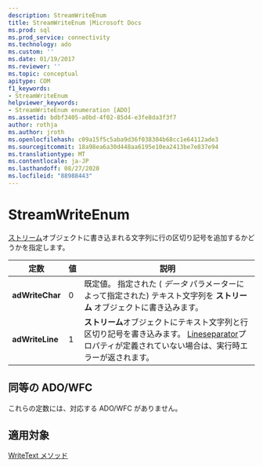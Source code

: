 ```yaml
---
description: StreamWriteEnum
title: StreamWriteEnum |Microsoft Docs
ms.prod: sql
ms.prod_service: connectivity
ms.technology: ado
ms.custom: ''
ms.date: 01/19/2017
ms.reviewer: ''
ms.topic: conceptual
apitype: COM
f1_keywords:
- StreamWriteEnum
helpviewer_keywords:
- StreamWriteEnum enumeration [ADO]
ms.assetid: bdbf3405-a0bd-4f02-85d4-e3fe8da3f3f7
author: rothja
ms.author: jroth
ms.openlocfilehash: c09a15f5c5aba9d36f038304b68cc1e64112ade3
ms.sourcegitcommit: 18a98ea6a30d448aa6195e10ea2413be7e837e94
ms.translationtype: MT
ms.contentlocale: ja-JP
ms.lasthandoff: 08/27/2020
ms.locfileid: "88988443"
---
```

# <a name="streamwriteenum"></a>StreamWriteEnum
[ストリーム](./stream-object-ado.md)オブジェクトに書き込まれる文字列に行の区切り記号を追加するかどうかを指定します。  
  
|定数|値|説明|  
|--------------|-----------|-----------------|  
|**adWriteChar**|0|既定値。 指定された ( *データ* パラメーターによって指定された) テキスト文字列を **ストリーム** オブジェクトに書き込みます。|  
|**adWriteLine**|1|**ストリーム**オブジェクトにテキスト文字列と行区切り記号を書き込みます。 [Lineseparator](./lineseparator-property-ado.md)プロパティが定義されていない場合は、実行時エラーが返されます。|  
  
## <a name="adowfc-equivalent"></a>同等の ADO/WFC  
 これらの定数には、対応する ADO/WFC がありません。  
  
## <a name="applies-to"></a>適用対象  
 [WriteText メソッド](./writetext-method.md)
